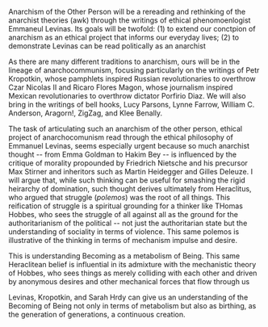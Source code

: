 Anarchism of the Other Person will be a rereading and rethinking of the anarchist theories (awk) through the writings of ethical phenomoenlogist Emmaneul Levinas. Its goals will be twofold: (1) to extend our conctpion of anarchism as an ethical project that informs our everyday lives; (2) to demonstrate Levinas can be read politically as an anarchist

As there are many different traditions to anarchism, ours will be in the lineage of anarchocommunism, focusing particularly on the writings of Petr Kropotkin, whose pamphlets inspired Russian revolutionaries to overthrow Czar Nicolas II and Ricaro Flores Magon, whose journalism inspired Mexican revolutionaries to overthrow dictator Porfirio Diaz. We will also bring in the writings of bell hooks, Lucy Parsons, Lynne Farrow, William C. Anderson, Aragorn!, ZigZag, and Klee Benally.

The task of articulating such an anarchism of the other person, ethical project of anarchocomunism read through the ethical philosophy of Emmanuel Levinas, seems especially urgent because so much anarchist thought -- from Emma Goldman to Hakim Bey -- is influenced by the critique of morality propounded by Friedrich Nietsche and his precursor Max Stirner and inheritors such as Martin Heidegger and Gilles Deleuze. I will argue that, while such thinking can be useful for smashing the rigid heirarchy of domination, such thought derives ultimately from Heraclitus, who argued that struggle (_polemos_) was the root of all things. This reification of struggle is a spiritual grounding for a thinker like THomas Hobbes, who sees the struggle of all against all as the ground for the authoritarianism of the political -- not just the authoritarian state but the understanding of sociality in terms of violence. This same polemos is illustrative of the thinking in terms of mechanism impulse and desire.

This is understanding Becoming as a metabolism of Being. This same Heraclitean belief is influential in its admixture with the mechanistic theory of Hobbes, who sees things as merely colliding with each other and driven by anonymous desires and other mechanical forces that flow through us

Levinas, Kropotkin, and Sarah Hrdy can give us an understanding of the Becoming of Being not only in terms of metabolism but also as birthing, as the generation of generations, a continuous creation.
